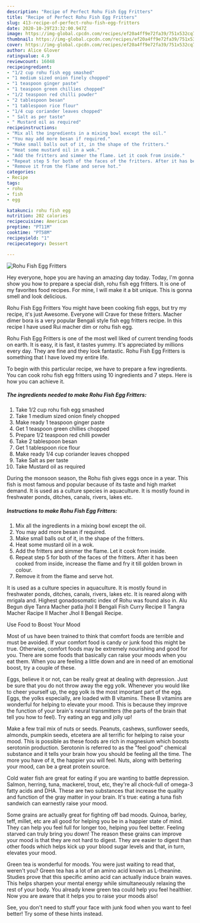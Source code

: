 ```yaml
---
description: "Recipe of Perfect Rohu Fish Egg Fritters"
title: "Recipe of Perfect Rohu Fish Egg Fritters"
slug: 413-recipe-of-perfect-rohu-fish-egg-fritters
date: 2020-10-29T23:32:00.947Z
image: https://img-global.cpcdn.com/recipes/ef20a4ff9e72fa39/751x532cq70/rohu-fish-egg-fritters-recipe-main-photo.jpg
thumbnail: https://img-global.cpcdn.com/recipes/ef20a4ff9e72fa39/751x532cq70/rohu-fish-egg-fritters-recipe-main-photo.jpg
cover: https://img-global.cpcdn.com/recipes/ef20a4ff9e72fa39/751x532cq70/rohu-fish-egg-fritters-recipe-main-photo.jpg
author: Alice Glover
ratingvalue: 4.9
reviewcount: 16048
recipeingredient:
- "1/2 cup rohu fish egg smashed"
- "1 medium sized onion finely chopped"
- "1 teaspoon ginger paste"
- "1 teaspoon green chillies chopped"
- "1/2 teaspoon red chilli powder"
- "2 tablespoon besan"
- "1 tablespoon rice flour"
- "1/4 cup coriander leaves chopped"
- " Salt as per taste"
- " Mustard oil as required"
recipeinstructions:
- "Mix all the ingredients in a mixing bowl except the oil."
- "You may add more besan if required."
- "Make small balls out of it, in the shape of the fritters."
- "Heat some mustard oil in a wok."
- "Add the fritters and simmer the flame. Let it cook from inside."
- "Repeat step 5 for both of the faces of the fritters. After it has been cooked from inside, increase the flame and fry it till golden brown in colour."
- "Remove it from the flame and serve hot."
categories:
- Recipe
tags:
- rohu
- fish
- egg

katakunci: rohu fish egg 
nutrition: 202 calories
recipecuisine: American
preptime: "PT11M"
cooktime: "PT58M"
recipeyield: "1"
recipecategory: Dessert

---
```



![Rohu Fish Egg Fritters](https://img-global.cpcdn.com/recipes/ef20a4ff9e72fa39/751x532cq70/rohu-fish-egg-fritters-recipe-main-photo.jpg)

Hey everyone, hope you are having an amazing day today. Today, I'm gonna show you how to prepare a special dish, rohu fish egg fritters. It is one of my favorites food recipes. For mine, I will make it a bit unique. This is gonna smell and look delicious.

Rohu Fish Egg Fritters You might have been cooking fish eggs, but try my recipe, it&#39;s just Awesome. Everyone will Crave for these fritters. Macher dimer bora is a very popular Bengali style fish egg fritters recipe. In this recipe I have used Rui macher dim or rohu fish egg.

Rohu Fish Egg Fritters is one of the most well liked of current trending foods on earth. It is easy, it is fast, it tastes yummy. It's appreciated by millions every day. They are fine and they look fantastic. Rohu Fish Egg Fritters is something that I have loved my entire life.


To begin with this particular recipe, we have to prepare a few ingredients. You can cook rohu fish egg fritters using 10 ingredients and 7 steps. Here is how you can achieve it.

<!--inarticleads1-->

##### The ingredients needed to make Rohu Fish Egg Fritters:

1. Take 1/2 cup rohu fish egg smashed
1. Take 1 medium sized onion finely chopped
1. Make ready 1 teaspoon ginger paste
1. Get 1 teaspoon green chillies chopped
1. Prepare 1/2 teaspoon red chilli powder
1. Take 2 tablespoon besan
1. Get 1 tablespoon rice flour
1. Make ready 1/4 cup coriander leaves chopped
1. Take  Salt as per taste
1. Take  Mustard oil as required


During the monsoon season, the Rohu fish gives eggs once in a year. This fish is most famous and popular because of its taste and high market demand. It is used as a culture species in aquaculture. It is mostly found in freshwater ponds, ditches, canals, rivers, lakes etc. 

<!--inarticleads2-->

##### Instructions to make Rohu Fish Egg Fritters:

1. Mix all the ingredients in a mixing bowl except the oil.
1. You may add more besan if required.
1. Make small balls out of it, in the shape of the fritters.
1. Heat some mustard oil in a wok.
1. Add the fritters and simmer the flame. Let it cook from inside.
1. Repeat step 5 for both of the faces of the fritters. After it has been cooked from inside, increase the flame and fry it till golden brown in colour.
1. Remove it from the flame and serve hot.


It is used as a culture species in aquaculture. It is mostly found in freshwater ponds, ditches, canals, rivers, lakes etc. It is reared along with mrigala and. Highest gonadosomatic index of Rohu was found also in. Alu Begun diye Tanra Macher patla jhol ll Bengali Fish Curry Recipe ll Tangra Macher Racipe ll Macher Jhol ll Bengali Recipe. 

Use Food to Boost Your Mood


Most of us have been trained to think that comfort foods are terrible and must be avoided. If your comfort food is candy or junk food this might be true. Otherwise, comfort foods may be extremely nourishing and good for you. There are some foods that basically can raise your moods when you eat them. When you are feeling a little down and are in need of an emotional boost, try a couple of these.

Eggs, believe it or not, can be really great at dealing with depression. Just be sure that you do not throw away the egg yolk. Whenever you would like to cheer yourself up, the egg yolk is the most important part of the egg. Eggs, the yolks especially, are loaded with B vitamins. These B vitamins are wonderful for helping to elevate your mood. This is because they improve the function of your brain's neural transmitters (the parts of the brain that tell you how to feel). Try eating an egg and jolly up!

Make a few trail mix of nuts or seeds. Peanuts, cashews, sunflower seeds, almonds, pumpkin seeds, etcetera are all terrific for helping to raise your mood. This is possible as these foods are rich in magnesium which boosts serotonin production. Serotonin is referred to as the "feel good" chemical substance and it tells your brain how you should be feeling all the time. The more you have of it, the happier you will feel. Nuts, along with bettering your mood, can be a great protein source.

Cold water fish are great for eating if you are wanting to battle depression. Salmon, herring, tuna, mackerel, trout, etc, they're all chock-full of omega-3 fatty acids and DHA. These are two substances that increase the quality and function of the gray matter in your brain. It's true: eating a tuna fish sandwich can earnestly raise your mood. 

Some grains are actually great for fighting off bad moods. Quinoa, barley, teff, millet, etc are all good for helping you be in a happier state of mind. They can help you feel full for longer too, helping you feel better. Feeling starved can truly bring you down! The reason these grains can improve your mood is that they are not hard to digest. They are easier to digest than other foods which helps kick up your blood sugar levels and that, in turn, elevates your mood.

Green tea is wonderful for moods. You were just waiting to read that, weren't you? Green tea has a lot of an amino acid known as L-theanine. Studies prove that this specific amino acid can actually induce brain waves. This helps sharpen your mental energy while simultaneously relaxing the rest of your body. You already knew green tea could help you feel healthier. Now you are aware that it helps you to raise your moods also!

See, you don't need to stuff your face with junk food when you want to feel better! Try  some  of  these  hints  instead.

